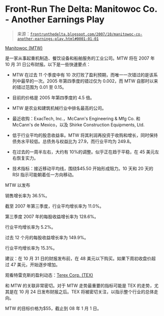 <!--yml

类别：未分类

日期：2024 年 05 月 12 日 23 时 42 分 55 秒

--> 

# Front-Run The Delta: Manitowoc Co. - Another Earnings Play

> 来源：[`frontrunthedelta.blogspot.com/2007/10/manitowoc-co-another-earnings-play.html#0001-01-01`](https://frontrunthedelta.blogspot.com/2007/10/manitowoc-co-another-earnings-play.html#0001-01-01)

[Manitowoc (MTW)](http://stockcharts.com/h-sc/ui?s=mtw)

是一家从事起重机制造、餐饮设备和船舶服务的工业公司。MTW 将在 2007 年 10 月 31 日公布财报。以下是一些快速要点：

+   MTW 在过去 11 个季度中有 10 次打败了盈利预期，而唯一一次错过的是该系列中最早的一次。2005 年第四季度的错过仅为 0.002，而 MTW 自那时以来的错过范围为 0.01 至 0.15。

+   目前的价格是 2005 年第四季度的 4.5 倍。

+   MTW 是农业和建筑机械行业中排名最高的公司。

+   最近收购：ExacTech, Inc.，McCann's Engineering & Mfg Co. 和 McCann's de Mexico，以及 Shirke Construction Equipments, Ltd.

+   低于行业平均的股息收益率。MTW 将其利润再投资于收购和增长，同时保持债务水平较低。总债务与权益比为 27.9，而行业平均为 249.8。

+   在过去的一周半左右，大约有 10%的调整。似乎正在趋于平稳，在 45 美元左右恢复实力。

+   技术指标：接近移动平均线，围绕$45.50 开始形成阻力。10 天和 20 天的 RSI 指示可能朝着任一方向移动。

MTW 以发布

销售增长率为 36.5%。

截至 2007 年第三季度，行业平均增长率为 11.0%。

第三季度 2007 年的每股收益增长率为 128.6%。

行业平均增长率为 5.2%。

过去 12 个月的每股收益增长率为 149.9%。

行业平均增长率为 15.3%。

建议：在 10 月 31 日的财报发布前，在 48 美元以下购买。如果下周初收盘价超过 47 美元，开始逐步增加。

观看特雷克斯的盈利动态：[Terex Corp. (TEX)](http://stockcharts.com/h-sc/ui?s=tex)

和 MTW 的关联非常密切。对于 MTW 走势最重要的指标可能是 TEX 的走势，尤其是在 10 月 24 日发布财报之后。TEX 将被密切关注，以指示整个行业的总体走向。

MTW 的目标价格为$55，截止到 08 年 1 月 1 日。
